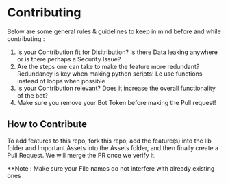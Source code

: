 # Contributing

Below are some general rules & guidelines to keep in mind before and while contributing : 

1. Is your Contribution fit for Disitribution? Is there Data leaking anywhere or is there perhaps a Security Issue? 
2. Are the steps one can take to make the feature more redundant? Redundancy is key when making python scripts! I.e use functions instead of loops when possible
3. Is your Contribution relevant? Does it increase the overall functionality of the bot?
4. Make sure you remove your Bot Token before making the Pull request!

## How to Contribute

To add features to this repo, fork this repo, add the feature(s) into the lib folder and Important Assets into the Assets folder, and then finally create a Pull Request. We will merge the PR once we verify it.

**Note : Make sure your File names do not interfere with already existing ones

